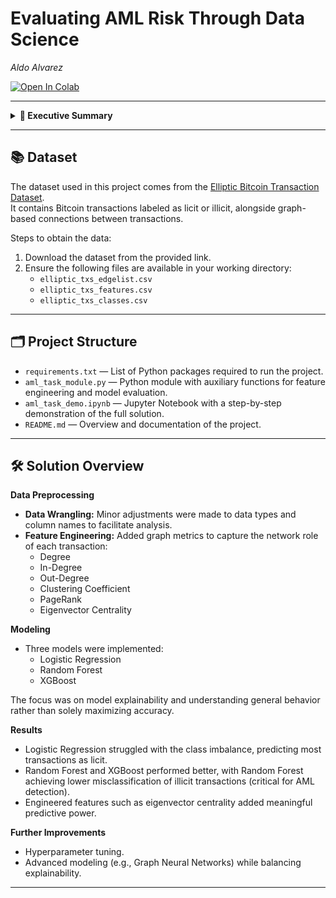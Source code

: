 # Evaluating AML Risk Through Data Science
_Aldo Alvarez_

[![Open In Colab](https://colab.research.google.com/assets/colab-badge.svg)](https://colab.research.google.com/drive/1mq7fLoalaZ300CUeckJ4xvr9vtrX0R1J?usp=sharing)

---

<details>
  <summary><b>🔎 Executive Summary</b></summary>

This project applies classic, explainable Machine Learning models to assess Anti-Money Laundering (AML) risk on Bitcoin transactions.

Key contributions include:
- Wrangling and enriching transaction data with graph-based features (e.g., degree, PageRank, eigenvector centrality).
- Benchmarking Logistic Regression, Random Forest, and XGBoost classifiers.
- Prioritizing explainability and minimizing illicit transaction misclassification.

The codebase is modular and includes a Colab demo for easy experimentation.
</details>

---

## 📚 Dataset

The dataset used in this project comes from the [Elliptic Bitcoin Transaction Dataset](https://www.kaggle.com/datasets/ellipticco/elliptic-data-set).  
It contains Bitcoin transactions labeled as licit or illicit, alongside graph-based connections between transactions.

Steps to obtain the data:
1. Download the dataset from the provided link.
2. Ensure the following files are available in your working directory:
   - `elliptic_txs_edgelist.csv`
   - `elliptic_txs_features.csv`
   - `elliptic_txs_classes.csv`

---

## 🗂️ Project Structure

- `requirements.txt` — List of Python packages required to run the project.
- `aml_task_module.py` — Python module with auxiliary functions for feature engineering and model evaluation.
- `aml_task_demo.ipynb` — Jupyter Notebook with a step-by-step demonstration of the full solution.
- `README.md` — Overview and documentation of the project.

---

## 🛠️ Solution Overview

**Data Preprocessing**

- **Data Wrangling:** Minor adjustments were made to data types and column names to facilitate analysis.
- **Feature Engineering:** Added graph metrics to capture the network role of each transaction:
  - Degree
  - In-Degree
  - Out-Degree
  - Clustering Coefficient
  - PageRank
  - Eigenvector Centrality

**Modeling**

- Three models were implemented:
  - Logistic Regression
  - Random Forest
  - XGBoost

The focus was on model explainability and understanding general behavior rather than solely maximizing accuracy.

**Results**

- Logistic Regression struggled with the class imbalance, predicting most transactions as licit.
- Random Forest and XGBoost performed better, with Random Forest achieving lower misclassification of illicit transactions (critical for AML detection).
- Engineered features such as eigenvector centrality added meaningful predictive power.

**Further Improvements**

- Hyperparameter tuning.
- Advanced modeling (e.g., Graph Neural Networks) while balancing explainability.

---

